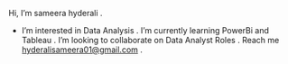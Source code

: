 Hi, I’m sameera hyderali .
- I’m interested in Data Analysis .
I’m currently learning PowerBi and Tableau .
I’m looking to collaborate on Data Analyst Roles .
Reach me hyderalisameera01@gmail.com .

<!---
sameera-hyder/sameera-hyder is a ✨ special ✨ repository because its `README.md` (this file) appears on your GitHub profile.
You can click the Preview link to take a look at your changes.
--->
